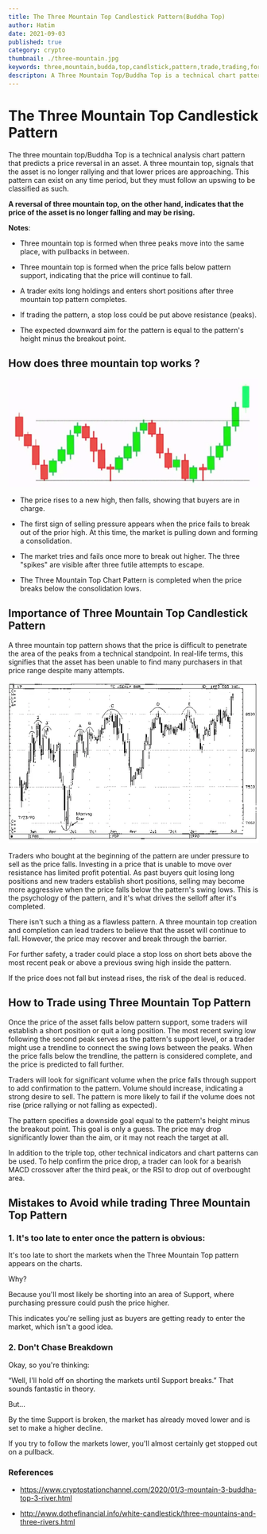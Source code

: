 ```yaml
---
title: The Three Mountain Top Candlestick Pattern(Buddha Top)
author: Hatim
date: 2021-09-03
published: true
category: crypto
thumbnail: ./three-mountain.jpg
keywords: three,mountain,budda,top,candlstick,pattern,trade,trading,formation,chart,signal,traders,profit,loss,trend,uptrend,downtrend,downwords,upwords
descripton: A Three Mountain Top/Buddha Top is a technical chart pattern that indicates an asset is no longer rallying and is headed towards lower pricing.
---
```


# The Three Mountain Top Candlestick Pattern

The three mountain top/Buddha Top is a technical analysis chart pattern that predicts a price reversal in an asset. A three mountain top, signals that the asset is no longer rallying and that lower prices are approaching. This pattern can exist on any time period, but they must follow an upswing to be classified as such.

**A reversal of three mountain top, on the other hand, indicates that the price of the asset is no longer falling and may be rising.**

**Notes**:

- Three mountain top is formed when three peaks move into the same place, with pullbacks in between.

- Three mountain top is formed when the price falls below pattern support, indicating that the price will continue to fall.

- A trader exits long holdings and enters short positions after three mountain top pattern completes.

- If trading the pattern, a stop loss could be put above resistance (peaks).

- The expected downward aim for the pattern is equal to the pattern's height minus the breakout point.

## How does three mountain top works ?

![Three Mountain Top/Buddha Top ](./three-mountain.webp)

- The price rises to a new high, then falls, showing that buyers are in charge.

- The first sign of selling pressure appears when the price fails to break out of the prior high. At this time, the market is pulling down and forming a consolidation.

- The market tries and fails once more to break out higher. The three "spikes" are visible after three futile attempts to escape.

- The Three Mountain Top Chart Pattern is completed when the price breaks below the consolidation lows.

## Importance of Three Mountain Top Candlestick Pattern

A three mountain top pattern shows that the price is difficult to penetrate the area of the peaks from a technical standpoint. In real-life terms, this signifies that the asset has been unable to find many purchasers in that price range despite many attempts.

![Three Mountain Top/Buddha Top Formation](./three-mountain-top-formation.webp)

Traders who bought at the beginning of the pattern are under pressure to sell as the price falls. Investing in a price that is unable to move over resistance has limited profit potential. As past buyers quit losing long positions and new traders establish short positions, selling may become more aggressive when the price falls below the pattern's swing lows. This is the psychology of the pattern, and it's what drives the selloff after it's completed.

There isn't such a thing as a flawless pattern. A three mountain top creation and completion can lead traders to believe that the asset will continue to fall. However, the price may recover and break through the barrier.

For further safety, a trader could place a stop loss on short bets above the most recent peak or above a previous swing high inside the pattern.

If the price does not fall but instead rises, the risk of the deal is reduced.

## How to Trade using Three Mountain Top Pattern

Once the price of the asset falls below pattern support, some traders will establish a short position or quit a long position. The most recent swing low following the second peak serves as the pattern's support level, or a trader might use a trendline to connect the swing lows between the peaks. When the price falls below the trendline, the pattern is considered complete, and the price is predicted to fall further.

Traders will look for significant volume when the price falls through support to add confirmation to the pattern. Volume should increase, indicating a strong desire to sell. The pattern is more likely to fail if the volume does not rise (price rallying or not falling as expected).

The pattern specifies a downside goal equal to the pattern's height minus the breakout point. This goal is only a guess. The price may drop significantly lower than the aim, or it may not reach the target at all.

In addition to the triple top, other technical indicators and chart patterns can be used. To help confirm the price drop, a trader can look for a bearish MACD crossover after the third peak, or the RSI to drop out of overbought area.

## Mistakes to Avoid while trading Three Mountain Top Pattern

### 1. It's too late to enter once the pattern is obvious:

It's too late to short the markets when the Three Mountain Top pattern appears on the charts.

Why?

Because you'll most likely be shorting into an area of Support, where purchasing pressure could push the price higher.

This indicates you're selling just as buyers are getting ready to enter the market, which isn't a good idea.

### 2. Don't Chase Breakdown

Okay, so you're thinking:

“Well, I'll hold off on shorting the markets until Support breaks.” That sounds fantastic in theory.

But…

By the time Support is broken, the market has already moved lower and is set to make a higher decline.

If you try to follow the markets lower, you'll almost certainly get stopped out on a pullback.

### References

- https://www.cryptostationchannel.com/2020/01/3-mountain-3-buddha-top-3-river.html

- http://www.dothefinancial.info/white-candlestick/three-mountains-and-three-rivers.html
